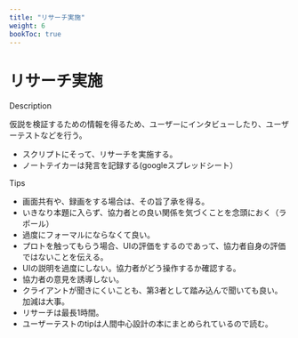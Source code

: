 ```yaml
---
title: "リサーチ実施"
weight: 6
bookToc: true
---
```


# リサーチ実施

Description

仮説を検証するための情報を得るため、ユーザーにインタビューしたり、ユーザーテストなどを行う。

- スクリプトにそって、リサーチを実施する。
- ノートテイカーは発言を記録する(googleスプレッドシート）

Tips
- 画面共有や、録画をする場合は、その旨了承を得る。
- いきなり本題に入らず、協力者との良い関係を気づくことを念頭におく（ラポール）
- 過度にフォーマルにならなくて良い。
- プロトを触ってもらう場合、UIの評価をするのであって、協力者自身の評価ではないことを伝える。
- UIの説明を過度にしない。協力者がどう操作するか確認する。
- 協力者の意見を誘導しない。
- クライアントが聞きにくいことも、第3者として踏み込んで聞いても良い。加減は大事。
- リサーチは最長1時間。
- ユーザーテストのtipは人間中心設計の本にまとめられているので読む。
